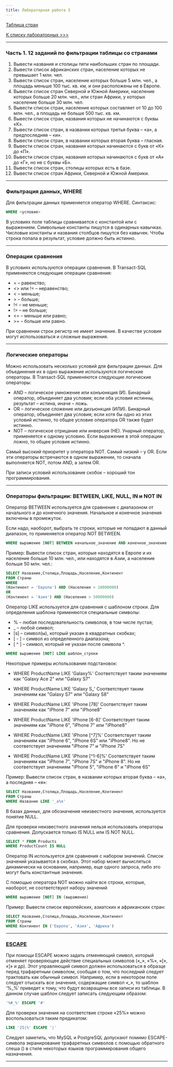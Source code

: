 ```yaml
---
title: Лабораторная работа 3
---
```


[Таблица стран](assets/lab3/Страны.xlsx)

[К списку лабораторных >>>](../README.md)

---

### Часть 1. 12 заданий по фильтрации таблицы со странами

1. Вывести названия и столицы пяти наибольших стран по площади.
2. Вывести список африканских стран, население которых не превышает 1 млн. чел.
3. Вывести список стран, население которых больше 5 млн. чел., а площадь меньше
   100 тыс. кв. км, и они расположены не в Европе.
4. Вывести список стран Северной и Южной Америки, население которых больше
   20 млн. чел., или стран Африки, у которых население больше 30 млн. чел.
5. Вывести список стран, население которых составляет от 10 до 100 млн. чел., а площадь не больше 500 тыс. кв. км.
6. Вывести список стран, названия которых не начинаются с буквы «К».
7. Вывести список стран, в названии которых третья буква – «а», а предпоследняя – «и».
8. Вывести список стран, в названии которых вторая буква – гласная.
9. Вывести список стран, названия которых начинаются с букв от «К» до «П».
10. Вывести список стран, названия которых начинаются с букв от «А» до «Г», но не с буквы «Б».
11. Вывести список стран, столицы которых есть в базе.
12. Вывести список стран Африки, Северной и Южной Америки.

---

### Фильтрация данных, WHERE

Для фильтрации данных применяется оператор WHERE. Синтаксис: 

```sql
WHERE <условие>
```

В условиях поле таблицы сравнивается с константой или с выражением.
Символьные константы пишутся в одинарных кавычках.
Числовые константы и названия столбцов пишутся без кавычек.
Чтобы строка попала в результат, условие должно быть истинно.

---


### Операции сравнения

В условиях используются операции сравнения. В Transact-SQL применяются следующие операции сравнения:

* = – равенство;
* <> или != – неравенство;
* \< – меньше;
* \> – больше;
* !< – не меньше;
* !> – не больше;
* <= – меньше или равно;
* \>= – больше или равно.

При сравнении строк регистр не имеет значение. В качестве условия могут использоваться и сложные выражения.

---


### Логические операторы

Можно использовать несколько условий для фильтрации данных. Для объединения их
в одно выражение используются логические операторы. В Transact-SQL применяются следующие логические операторы:

* AND – логическое умножение или конъюнкция (И).
  Бинарный оператор, объединяет два условия; если оба условия истинны, результат – истина, иначе – ложь.
* OR – логическое сложение или дизъюнкция (ИЛИ).
  Бинарный оператор, объединяет два условия; если хотя бы одно из этих условий истинно, то общее условие оператора OR
  также будет истинно.
* NOT – логическое отрицание или инверсия (НЕ).
  Унарный оператор, применяется к одному условию. Если выражение в этой операции ложно, то общее условие истинно.

Самый высокий приоритет у оператора NOT. Самый низкий – у OR.
Если эти операторы встречаются в одном выражении, то сначала выполняется NOT, потом AND, а затем OR.

При записи условий использование скобок – хороший тон программирования.

---


### Операторы фильтрации: BETWEEN, LiKE, NULL, IN и NOT IN

Оператор BETWEEN используется для сравнения с диапазоном от начального и до конечного значения.
Начальное и конечное значения включены в промежуток.

Если надо, наоборот, выбрать те строки, которые не попадают в данный диапазон, то применяется оператор NOT BETWEEN.

```sql
WHERE выражение [NOT] BETWEEN начальное_значение AND конечное_значение
```

Пример: Вывести список стран, которые находятся в Европе и их население больше 10 млн. чел.,
или находятся в Азии, а население больше 50 млн. чел.:

```sql
SELECT Название,Столица,Площадь,Население,Континент
FROM Страны
WHERE
(Континент = 'Европа') AND (Население > 10000000)
OR
(Континент = 'Азия') AND (Население > 50000000)
```

Оператор LIKE используется для сравнения с шаблоном строки. Для определения шаблона применяются специальные символы:

* % – любая последовательность символов, в том числе пустая;
* _ – любой символ;
* \[s] – символ(ы), который указан в квадратных скобках;
* \[ - ] – символ из определенного диапазона;
* \[ ^ ] – символ, который не указан после символа ^.

```sql
WHERE выражение [NOT] LIKE шаблон_строки
```

Некоторые примеры использования подстановок:

* WHERE ProductName LIKE 'Galaxy%'
  Соответствует таким значениям как "Galaxy Ace 2" или "Galaxy S7"

* WHERE ProductName LIKE 'Galaxy S_'
  Соответствует таким значениям как "Galaxy S7" или "Galaxy S8"

* WHERE ProductName LIKE 'iPhone [78]'
  Соответствует таким значениям как "iPhone 7" или "iPhone8"

* WHERE ProductName LIKE 'iPhone [6-8]'
  Соответствует таким значениям как "iPhone 6", "iPhone 7" или "iPhone8"

* WHERE ProductName LIKE 'iPhone [^7]%'
  Соответствует таким значениям как "iPhone 6", "iPhone 6S" или "iPhone8". Но не соответствует значениям "iPhone 7" и "iPhone 7S"

* WHERE ProductName LIKE 'iPhone [^1-6]%'
  Соответствует таким значениям как "iPhone 7", "iPhone 7S" и "iPhone 8". Но не соответствует значениям "iPhone 5", "iPhone 6" и "iPhone 6S"

Пример: Вывести список стран, в названии которых вторая буква – «а», а последняя – «я»:

```sql
SELECT Название,Столица,Площадь,Население,Континент
FROM Страны
WHERE Название LIKE '_а%я'
```

В базах данных, для обозначения неизвестного значения, используется понятие NULL.

Для проверки неизвестного значения нельзя использовать операторы сравнения. Допускается только IS NULL или IS NOT NULL.

```sql
SELECT * FROM Products
WHERE ProductCount IS NULL
```

Оператор IN используется для сравнения с набором значений. Список значений указывается в скобках.
Этот набор может вычисляться динамически на основании, например, еще одного запроса, либо это могут быть константные значения.

С помощью оператора NOT можно найти все строки, которые, наоборот, не соответствуют набору значений

```sql
WHERE выражение [NOT] IN (выражение)
```

Пример: Вывести список европейских, азиатских и африканских стран:

```sql
SELECT Название,Столица,Площадь,Население,Континент
FROM Страны
WHERE Континент IN ('Европа', 'Азия', 'Африка')
```

---

### [ESCAPE](http://www.sql-tutorial.ru/ru/book_predicate_like.html)

При помощи ESCAPE можно задать отменяющий символ, который отменяет проверяющее действие специальных символов (_«\_»_, «%», «\[», «\]» и др).
Этот управляющий символ должен использоваться в образце перед трафаретным символом, сообщая о том, что последний следует трактовать как обычный символ.
Например, если в некотором поле следует отыскать все значения, содержащие символ _«\_»_, то шаблон ‘%_%’ приведет к тому, 
что будут возвращены все записи из таблицы. В данном случае шаблон следует записать следующим образом:

```sql
'%#_%' ESCAPE '#'
```

Для проверки значения на соответствие строке «25%» можно воспользоваться таким предикатом:

```sql
LIKE '25|%' ESCAPE '|'
```

Следует заметить, что MySQL и PostgreSQL допускают помимо ESCAPE-символа экранирование трафаретных символов 
с помощью обратного слеша (\) в стиле некоторых языков программирования общего назначения.

---

